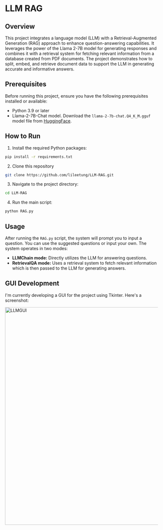 
# LLM RAG

## Overview

This project integrates a language model (LLM) with a Retrieval-Augmented Generation (RAG) approach to enhance question-answering capabilities. It leverages the power of the Llama 2-7B model for generating responses and combines it with a retrieval system for fetching relevant information from a database created from PDF documents. The project demonstrates how to split, embed, and retrieve document data to support the LLM in generating accurate and informative answers.

## Prerequisites

Before running this project, ensure you have the following prerequisites installed or available:

- Python 3.9 or later
- Llama-2-7B-Chat model. Download the `llama-2-7b-chat.Q4_K_M.gguf` model file from [HuggingFace](https://huggingface.co/TheBloke/Llama-2-7B-Chat-GGUF/tree/main).

## How to Run

1. Install the required Python packages:

```bash
pip install -r requirements.txt
```

2. Clone this repository

```bash
git clone https://github.com/lileetung/LLM-RAG.git
```

3. Navigate to the project directory:

```bash
cd LLM-RAG
```

4. Run the main script:

```bash
python RAG.py
```

## Usage

After running the `RAG.py` script, the system will prompt you to input a question. You can use the suggested questions or input your own. The system operates in two modes:

- **LLMChain mode:** Directly utilizes the LLM for answering questions.
- **RetrievalQA mode:** Uses a retrieval system to fetch relevant information which is then passed to the LLM for generating answers.

## GUI Development

I'm currently developing a GUI for the project using Tkinter. Here's a screenshot:

<img width="717" alt="LLMGUI" src="https://github.com/lileetung/LLM-RAG/assets/83776772/1d752b34-6179-4fb0-8036-01f34ee12625">

